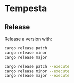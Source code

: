 # Tempesta

## Release

Release a version with:

```bash
cargo release patch
cargo release minor
cargo release major

cargo release patch --execute
cargo release minor --execute
cargo release major --execute
```


